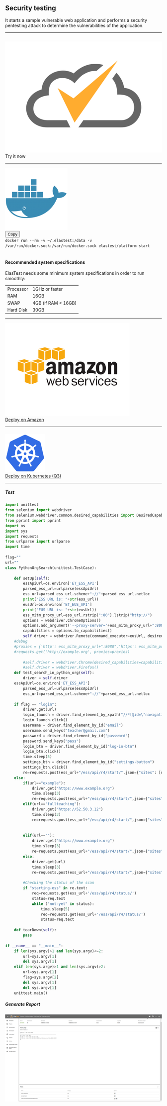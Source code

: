 <div class="range range-xs-left">
<div class="cell-xs-10 cell-lg-6 text-md-left inset-md-right-80 cell-lg-push-1 offset-top-50 offset-lg-top-0">
<h2 id="content" class="h1">Security testing</h2>
<div class="offset-top-30 offset-md-top-30">
</div>
</div>
</div>

<p>It starts a sample vulnerable web application and performs a security pentesting attack to determine the vulnerabilities of the application.</p>

<div class="run-div">
    <hr />
    <div class="row row-run-demo no-margin">
        <div class="col col-md-2 col-sm-4 col-xs-12">
            <img src="/docs/images/logo-dark.png" style="border: none; padding-top: 14px;" alt="" />
        </div>
        <div class="col col-md-10 col-sm-8 col-xs-12">
            <a class="btn btn-xs btn-primary" title="Try it now">Try it now</a>
        </div>
    </div>
    <hr />
    <div class="row row-run-demo no-margin">
        <div class="col col-md-2 col-sm-4 col-xs-12"><img src="/docs/images/docker.png" style="border: none;" alt="" /></div>
        <div class="col col-md-10 col-sm-8 col-xs-12">
            <div class="row no-margin">
                <div class="col-lg-1 col-md-2 col-sm-2 no-padding">
                    <button id="btn-copy-2" class="btn btn-xs btn-primary" data-toggle="tooltip" data-placement="button"
                    title="Copy to Clipboard">Copy</button>
                </div>
                <div class="col-lg-11 col-md-10 col-sm-10 no-padding">
                    <code id="code-2">docker run --rm -v ~/.elastest:/data -v /var/run/docker.sock:/var/run/docker.sock elastest/platform start</code>
                </div>
                <br/>
                <div class="row no-margin docker-info-div">
                    <div class="col-lg-1 col-md-2 col-sm-2 no-padding docker-info-icon">
                        <i class="fas fa-info-circle"></i>
                    </div>
                    <div class="col-lg-11 col-md-10 col-sm-10 no-padding">
                        <h4 class="small-subtitle">Recommended system specifications</h4>
                        <p>ElasTest needs some minimum system specifications in order to run smoothly:</p>
                        <table>
                            <tr>
                                <td>Processor</td>
                                <td>1GHz or faster</td>
                            </tr>
                            <tr>
                                <td>RAM</td>
                                <td>16GB</td>
                            </tr>
                            <tr>
                                <td>SWAP</td>
                                <td>4GB (if RAM < 16GB)</td>
                            </tr>
                            <tr>
                                <td>Hard Disk</td>
                                <td>30GB</td>
                            </tr>
                        </table>
                    </div>
                </div>
            </div>
        </div>
    </div>
    <hr />
    <div class="row row-run-demo no-margin">
        <div class="col col-md-2 col-sm-4 col-xs-12"><img src="/docs/images/amazonAWS.png" style="border: none;" alt="" /></div>
        <div class="col col-md-10 col-sm-8 col-xs-12">
            <a href="/docs/deploying/aws/" class="btn btn-xs btn-primary" title="Deploy on Amazon">Deploy on Amazon</a>
        </div>
    </div>
    <hr />
    <div class="row row-run-demo no-margin">
        <div class="col col-md-2 col-sm-4 col-xs-12"><img src="/docs/images/kubernetes.png" style="border: none; max-height: 124px; padding-top: 8px;" alt="" /></div>
        <div class="col col-md-10 col-sm-8 col-xs-12">
            <a href="/docs/deploying/kubernetes" class="btn btn-xs btn-primary" data-toggle="tooltip" data-placement="button"
                    title="On quarter 3">Deploy on Kubernetes (Q3)</a>
        </div>
    </div>
    <hr />
</div>

<h5 class="small-subtitle">Test <i class="fab fa-python"></i></h5>

```python
import unittest
from selenium import webdriver
from selenium.webdriver.common.desired_capabilities import DesiredCapabilities
from pprint import pprint
import os
import sys
import requests
from urlparse import urlparse
import time

flag=""
url=""
class PythonOrgSearch(unittest.TestCase):

    def setUp(self):
    	essApiUrl=os.environ['ET_ESS_API']
    	parsed_ess_url=urlparse(essApiUrl)
    	ess_url=parsed_ess_url.scheme+"://"+parsed_ess_url.netloc
    	print("ESS URL is: "+str(ess_url))
    	eusUrl=os.environ['ET_EUS_API']
    	print("EUS URL is: "+str(eusUrl))
    	ess_mitm_proxy_url=ess_url.rstrip(":80").lstrip("http://")
        options = webdriver.ChromeOptions()
        options.add_argument('--proxy-server='+ess_mitm_proxy_url+":8080")
        capabilities = options.to_capabilities()
        self.driver = webdriver.Remote(command_executor=eusUrl, desired_capabilities=capabilities)
	#debug
	#proxies = {'http': ess_mitm_proxy_url+":8080",'https': ess_mitm_proxy_url+":8080"}
	#requests.get('http://example.org', proxies=proxies)

        #self.driver = webdriver.Chrome(desired_capabilities=capabilities)
        #self.driver = webdriver.Firefox()
    def test_search_in_python_org(self):
        driver = self.driver
	essApiUrl=os.environ['ET_ESS_API']
    	parsed_ess_url=urlparse(essApiUrl)
    	ess_url=parsed_ess_url.scheme+"://"+parsed_ess_url.netloc

	if flag == "login":
		driver.get(url)
		login_launch = driver.find_element_by_xpath("//*[@id=\"navigation-bar\"]/div/ul/li[2]/a")
		login_launch.click()
		username = driver.find_element_by_id("email")
		username.send_keys("teacher@gmail.com")
		password = driver.find_element_by_id("password")
		password.send_keys("pass")
		login_btn = driver.find_element_by_id("log-in-btn")
		login_btn.click()
		time.sleep(5)
		settings_btn = driver.find_element_by_id("settings-button")
		settings_btn.click()
		re=requests.post(ess_url+"/ess/api/r4/start/",json={"sites": [url]})
	else:
		if(url=="example"):
			driver.get("https://www.example.org")
			time.sleep(3)
			re=requests.post(ess_url+"/ess/api/r4/start/",json={"sites": ["https://www.example.org"]})
		elif(url=="fullteaching"):
			driver.get("https://52.50.3.12")
			time.sleep(3)
			re=requests.post(ess_url+"/ess/api/r4/start/",json={"sites": ["https://52.50.3.12"]})
		
		
		elif(url==""):					
			driver.get("https://www.example.org")
			time.sleep(3)
			re=requests.post(ess_url+"/ess/api/r4/start/",json={"sites": ["https://www.example.org"]})			
		else:
			driver.get(url)
			time.sleep(3)
			re=requests.post(ess_url+"/ess/api/r4/start/",json={"sites": [url]})	

        #Checking the status of the scan
        if "starting-ess" in re.text:
            req=requests.get(ess_url+'/ess/api/r4/status/')
            status=req.text
            while ("not-yet" in status):
                time.sleep(5)
                req=requests.get(ess_url+'/ess/api/r4/status/')
                status=req.text

    def tearDown(self):
        pass

if __name__ == "__main__":
	if len(sys.argv)>1 and len(sys.argv)<=2:
		url=sys.argv[1]
		del sys.argv[1]
	elif len(sys.argv)>1 and len(sys.argv)>2:
		url=sys.argv[1]
		flag=sys.argv[2]
		del sys.argv[1]
		del sys.argv[1]
	unittest.main()
```

<h5 class="small-subtitle">Generate Report <i class="fas fa-chart-bar"></i></h5>

<div class="docs-gallery inline-block">
    <a data-fancybox="gallery-1" href="/docs/demos/images/security/report.png"><img class="img-responsive img-wellcome" src="/docs/demos/images/security/report.png"/></a>
</div>